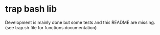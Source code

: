 # trap bash lib

Development is mainly done but some tests and this README are missing.
(see trap.sh file for functions documentation)
